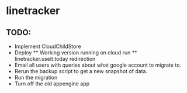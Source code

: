 # linetracker


## TODO:

* Implement CloudChildStore
* Deploy
** Working version running on cloud run
** linetracker.useit.today redirection
* Email all users with queries about what google account to migrate to.
* Rerun the backup script to get a new snapshot of data.
* Run the migration
* Turn off the old appengine app
